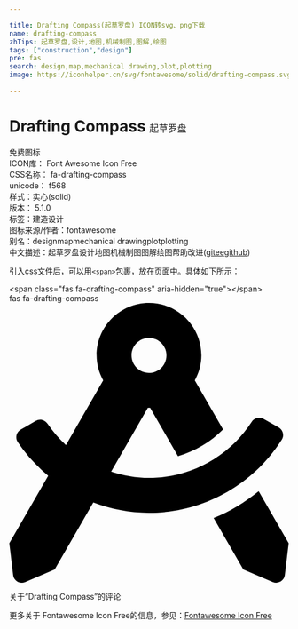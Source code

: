 ```yaml
---

title: Drafting Compass(起草罗盘) ICON转svg、png下载
name: drafting-compass
zhTips: 起草罗盘,设计,地图,机械制图,图解,绘图
tags: ["construction","design"]
pre: fas
search: design,map,mechanical drawing,plot,plotting
image: https://iconhelper.cn/svg/fontawesome/solid/drafting-compass.svg

---
```


# Drafting Compass  <small style="font-size: 60%;font-weight: 100">起草罗盘</small>


<div class="detail-page">
<p>
<span><span class="badge-success badge">免费图标</span> </span>
<br/>
<span>
ICON库：
<span class="badge-secondary badge">Font Awesome Icon Free</span> 
</span>
<br/>
<span>
CSS名称：
<span class="badge-secondary badge">fa-drafting-compass</span> 
</span>
<br/>
<span>
unicode：
<span class="badge-secondary badge">f568</span> 
<copy-btn content='f568' btn-title=""></copy-btn>
<copy-btn :content='String.fromCodePoint(parseInt("f568", 16))' btn-title="复制U"></copy-btn>
</span><br/><span>样式：<span class="badge-light badge">实心(solid)</span></span>
<br/>
<span>
版本：
<span class="badge-secondary badge">5.1.0</span> 
</span><br/><span>标签：<span class="badge-light badge"><router-link to="/tags/construction.html">建造</router-link></span><span class="badge-light badge"><router-link to="/tags/design.html">设计</router-link></span></span>
<br/>
<span>图标来源/作者：<span class="badge-light badge">fontawesome</span></span> 
<br/>
<span>别名：<span class="badge-light badge">design</span><span class="badge-light badge">map</span><span class="badge-light badge">mechanical drawing</span><span class="badge-light badge">plot</span><span class="badge-light badge">plotting</span></span><br/><span class="zh-detail">中文描述：<span class="badge-primary badge">起草罗盘</span><span class="badge-primary badge">设计</span><span class="badge-primary badge">地图</span><span class="badge-primary badge">机械制图</span><span class="badge-primary badge">图解</span><span class="badge-primary badge">绘图</span><span class="help-link"><span>帮助改进</span>(<a href="https://gitee.com/liuwave/icon-helper/edit/master/json/fontawesome/solid/drafting-compass.json" target="_blank" rel="noopener noreferrer">gitee</a><a href="https://github.com/liuwave/icon-helper/edit/master/json/fontawesome/solid/drafting-compass.json" target="_blank" rel="noopener noreferrer">github</a></span>)</span><br/>
</p>
</div>
<div class="alert alert-dark">
  <i class="fas fa-drafting-compass fa-xs"></i>
  <i class="fas fa-drafting-compass fa-sm"></i>
  <i class="fas fa-drafting-compass fa-lg"></i>
  <i class="fas fa-drafting-compass fa-2x"></i>
  <i class="fas fa-drafting-compass fa-3x"></i>
  <i class="fas fa-drafting-compass fa-5x"></i>
  <i class="fas fa-drafting-compass fa-7x"></i>
</div>
<div>
  <p>引入css文件后，可以用<code>&lt;span&gt;</code>包裹，放在页面中。具体如下所示：    
  </p>
  <div class="alert alert-primary" style="font-size: 14px">
    &lt;span class="fas fa-drafting-compass" aria-hidden="true"&gt;&lt;/span&gt;
    <copy-btn content='<span class="fas fa-drafting-compass" aria-hidden="true"></span>'></copy-btn>
  </div>
  <div class="alert alert-secondary">
    <i class="fas fa-drafting-compass"
    style="font-size: 24px"
    aria-hidden="true"></i> fas fa-drafting-compass
    <copy-btn content="fas fa-drafting-compass" btn-title="复制图标名称"></copy-btn>
  </div>
</div>
<div id="svg" class="svg-wrap">
<svg xmlns="http://www.w3.org/2000/svg" viewBox="0 0 512 512"><path d="M457.01 344.42c-25.05 20.33-52.63 37.18-82.54 49.05l54.38 94.19 53.95 23.04c9.81 4.19 20.89-2.21 22.17-12.8l7.02-58.25-54.98-95.23zm42.49-94.56c4.86-7.67 1.89-17.99-6.05-22.39l-28.07-15.57c-7.48-4.15-16.61-1.46-21.26 5.72C403.01 281.15 332.25 320 256 320c-23.93 0-47.23-4.25-69.41-11.53l67.36-116.68c.7.02 1.34.21 2.04.21s1.35-.19 2.04-.21l51.09 88.5c31.23-8.96 59.56-25.75 82.61-48.92l-51.79-89.71C347.39 128.03 352 112.63 352 96c0-53.02-42.98-96-96-96s-96 42.98-96 96c0 16.63 4.61 32.03 12.05 45.66l-68.3 118.31c-12.55-11.61-23.96-24.59-33.68-39-4.79-7.1-13.97-9.62-21.38-5.33l-27.75 16.07c-7.85 4.54-10.63 14.9-5.64 22.47 15.57 23.64 34.69 44.21 55.98 62.02L0 439.66l7.02 58.25c1.28 10.59 12.36 16.99 22.17 12.8l53.95-23.04 70.8-122.63C186.13 377.28 220.62 384 256 384c99.05 0 190.88-51.01 243.5-134.14zM256 64c17.67 0 32 14.33 32 32s-14.33 32-32 32-32-14.33-32-32 14.33-32 32-32z"/></svg>
</div>
<detail full-name='fa-drafting-compass'></detail>

<Vssue title="关于“Drafting Compass”的评论" >关于“Drafting Compass”的评论</Vssue>
    
<div><p>更多关于  Fontawesome Icon Free的信息，参见：<a target="_blank" href="https://iconhelper.cn/fontawesome.html">Fontawesome Icon Free</a>
</p></div>
